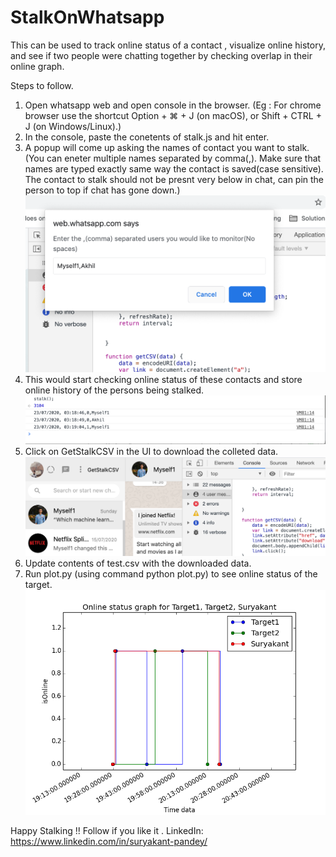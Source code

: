 # StalkOnWhatsapp

This can be used to track online status of a contact , visualize online history, and see if two people were chatting together by checking overlap in their online graph.

Steps to follow.
1. Open whatsapp web and open console in the browser. (Eg : For chrome browser use the shortcut Option + ⌘ + J (on macOS), or Shift + CTRL + J (on Windows/Linux).)
2. In the console, paste the conetents of stalk.js and hit enter.
3. A popup will come up asking the names of contact you want to stalk. (You can eneter multiple names separated by comma(,). Make sure that names are typed exactly same way the contact is saved(case sensitive). The contact to stalk should not be presnt very below in chat, can pin the person to top if chat has gone down.)![GitHub Logo](/images/contactnames.png)
4. This would start checking online status of these contacts and store online history of the persons being stalked. ![GitHub Logo](/images/sample_data.png)
5. Click on GetStalkCSV in the UI to download the colleted data.![GitHub Logo](/images/download.png)
6. Update contents of test.csv with the downloaded data.
7. Run plot.py (using command python plot.py) to see online status of the target.![GitHub Logo](/images/onlinegraph.png)


Happy Stalking !! Follow if you like it .
LinkedIn: https://www.linkedin.com/in/suryakant-pandey/